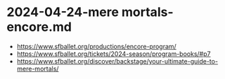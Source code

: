 # 2024-04-24-mere mortals-encore.md

* https://www.sfballet.org/productions/encore-program/
* https://www.sfballet.org/tickets/2024-season/program-books/#p7
* https://www.sfballet.org/discover/backstage/your-ultimate-guide-to-mere-mortals/

